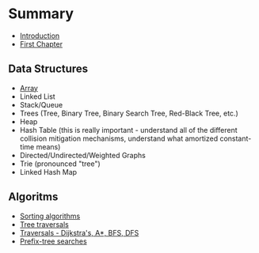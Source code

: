 # Summary

* [Introduction](README.md)
* [First Chapter](chapter1.md)

## Data Structures
* [Array](array.md)
* Linked List
* Stack\/Queue
* Trees \(Tree, Binary Tree, Binary Search Tree, Red-Black Tree, etc.\)
* Heap
* Hash Table \(this is really important - understand all of the different collision mitigation mechanisms, understand what amortized constant-time means\)
* Directed\/Undirected\/Weighted Graphs
* Trie \(pronounced "tree"\)
* Linked Hash Map

## Algoritms
* [Sorting algorithms](sorting-algorithmsmd.md)
* [Tree traversals](tree-traversals.md)
* [Traversals - Dijkstra's, A\*, BFS, DFS](traversals---dijkstras-a-bfs-dfs.md)
* [Prefix-tree searches](all-the-prefix-tree-searches.md)

